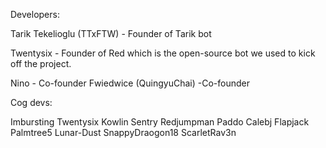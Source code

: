Developers:

Tarik Tekelioglu (TTxFTW) - Founder of Tarik bot

Twentysix - Founder of Red which is the open-source bot we used to kick off the project.

Nino - Co-founder
Fwiedwice (QuingyuChai) -Co-founder

Cog devs:

Imbursting 
Twentysix
Kowlin
Sentry
Redjumpman
Paddo
Calebj
Flapjack
Palmtree5
Lunar-Dust
SnappyDraogon18
ScarletRav3n
